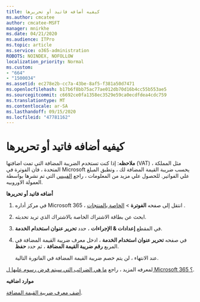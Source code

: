 ```yaml
---
title: كيفيه أضافه فاتيد أو تحريرها
ms.author: cmcatee
author: cmcatee-MSFT
manager: mnirkhe
ms.date: 04/21/2020
ms.audience: ITPro
ms.topic: article
ms.service: o365-administration
ROBOTS: NOINDEX, NOFOLLOW
localization_priority: Normal
ms.custom:
- "664"
- "1500034"
ms.assetid: ec278e2b-cc7a-43be-8af5-f381a50d7471
ms.openlocfilehash: b17b6f8bb75ac77ae012db70d16b4cc55b553ae5
ms.sourcegitcommit: c6692ce0fa1358ec3529e59ca0ecdfdea4cdc759
ms.translationtype: MT
ms.contentlocale: ar-SA
ms.lasthandoff: 09/15/2020
ms.locfileid: "47781162"
---
```

# <a name="how-to-add-or-edit-a-vatid"></a>كيفيه أضافه فاتيد أو تحريرها

**ملاحظه**: إذا كنت تستخدم الضريبة المضافة التي تمت اضافتها (VAT) ، مثل المملكة المتحدة ، فان الفوترة في Microsoft يحسب ضريبة القيمة المضافة لك ، وتطبق المبلغ علي الفواتير. للحصول علي مزيد من المعلومات ، راجع [الفييس](https://go.microsoft.com/fwlink/p/?LinkID=841741) التي تم نشرها بواسطة العمولة الاوروبيه.

**أضافه فاتيد أو تحريرها**

1. في مركز أداره Microsoft 365 ، انتقل إلى صفحه **الفوترة** \> [الخاصة بالمنتجات](https://go.microsoft.com/fwlink/p/?linkid=842054) .

2. ابحث عن بطاقة الاشتراك الخاصة بالاشتراك الذي تريد تحديثه.

3. في المقطع **إعدادات & الإجراءات** ، حدد **تحرير عنوان استخدام الخدمة**.

4. في صفحه **تحرير عنوان استخدام الخدمة** ، ادخل معرف ضريبة القيمة المضافة في المربع **رقم ضريبة القيمة المضافة** ، ثم حدد **حفظ**.

    عند الانتهاء ، لن يتم خصم ضريبة القيمة المضافة في الفاتورة التالية.

لمعرفه المزيد ، راجع [ما هي الضرائب التي سيتم فرض رسوم عليها ل Microsoft 365 ؟](https://docs.microsoft.com/microsoft-365/commerce/billing-and-payments/tax-information).

**موارد اضافيه**

[أضف معرف ضريبة القيمة المضافة](https://docs.microsoft.com/microsoft-365/commerce/billing-and-payments/tax-information?view=o365-worldwide#add-your-vat-id-eu-countries-only).